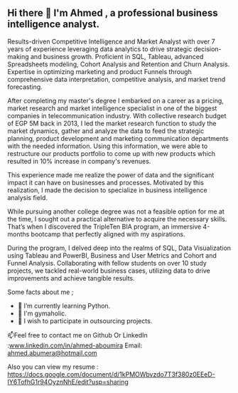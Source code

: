 ## Hi there 👋 I'm Ahmed , a professional business intelligence analyst.

Results-driven Competitive Intelligence and Market Analyst with over 7 years of experience leveraging data analytics to drive strategic decision-making and business growth. Proficient in SQL, Tableau, advanced Spreadsheets modeling, Cohort Analysis and Retention and Churn Analysis. Expertise in optimizing marketing and product Funnels through comprehensive data interpretation, competitive analysis, and market trend forecasting.

After completing my master's degree I embarked on a career as a pricing, market research and market intelligence specialist in one of the biggest companies in telecommunication industry. With collective research budget of EGP 5M back in 2013, I led the market research function to study the market dynamics, gather and analyze the data to feed the strategic planning, product development and marketing communication departments with the needed information. Using this information, we were able to restructure our products portfolio to come up with new products which resulted in 10% increase in company's revenues.

This experience made me realize the power of data and the significant impact it can have on businesses and processes. Motivated by this realization, I made the decision to specialize in business intelligence analysis field. 

While pursuing another college degree was not a feasible option for me at the time, I sought out a practical alternative to acquire the necessary skills. That’s when I discovered the TripleTen BIA program, an immersive 4-months bootcamp that perfectly aligned with my aspirations.

During the program, I delved deep into the realms of SQL, Data Visualization using Tableau and PowerBI, Business and User Metrics and Cohort and Funnel Analysis. Collaborating with fellow students on over 10 study projects, we tackled real-world business cases, utilizing data to drive improvements and achieve tangible results.

Some facts about me ;
- 🌱 I’m currently learning Python.
- 🏅 I'm gymaholic.
- 🔭 I wish to participate in outsourcing projects.

📫Feel free to contact me on 
Github Or 
LinkedIn :www.linkedin.com/in/ahmed-aboumira
Email: ahmed.abumera@hotmail.com

Also you can view my resume : https://docs.google.com/document/d/1kPMOWbvzdo7T3f380z0EEeD-IY6TofhG1r94OyznNhE/edit?usp=sharing


<!--
**AhmedAboumira/AhmedAboumira** is a ✨ _special_ ✨ repository because its `README.md` (this file) appears on your GitHub profile.

Here are some ideas to get you started:

- 🔭 I’m currently working on ...
- 🌱 I’m currently learning ...
- 👯 I’m looking to collaborate on ...
- 🤔 I’m looking for help with ...
- 💬 Ask me about ...
- 📫 How to reach me: ...
- 😄 Pronouns: ...
- ⚡ Fun fact: ...
-->
